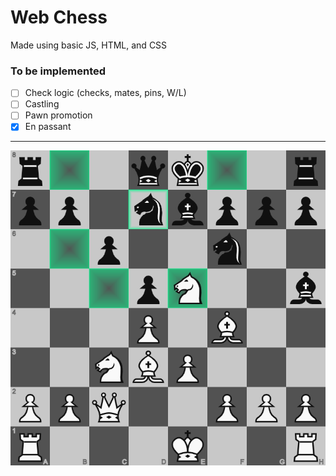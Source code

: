 # Web Chess

Made using basic JS, HTML, and CSS 

### To be implemented

- [ ] Check logic (checks, mates, pins, W/L)
- [ ] Castling
- [ ] Pawn promotion
- [x] En passant

---

![Example over-the-board game](Carlsen_v_Tang_Bullet.png)
